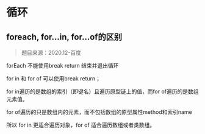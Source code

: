 # 循环

## foreach, for...in, for...of的区别

> 题目来源：2020.12-百度

forEach 不能使用break return 结束并退出循环

for in 和 for of 可以使用break return；

for in遍历的是数组的索引（即键名）且遍历原型链上的值，而for of遍历的是数组元素值。

for of遍历的只是数组内的元素，而不包括数组的原型属性method和索引name

所以 for in 更适合遍历对象，for of 适合遍历数组或者类数组。
